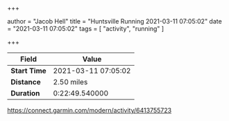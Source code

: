 +++

author = "Jacob Hell"
title = "Huntsville Running 2021-03-11 07:05:02"
date = "2021-03-11 07:05:02"
tags = [
    "activity", "running"
]

+++

<!--more-->

|Field  |Value  |
|--- | --- |
|**Start Time**|2021-03-11 07:05:02|
|**Distance**|2.50 miles|
|**Duration**|0:22:49.540000|

https://connect.garmin.com/modern/activity/6413755723